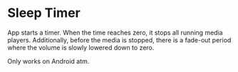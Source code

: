 # Sleep Timer

App starts a timer. When the time reaches zero, it stops all running media players. Additionally, before the media is stopped, there is a fade-out period where the volume is slowly lowered down to zero.

Only works on Android atm.